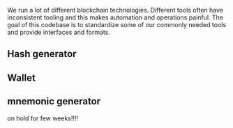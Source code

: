 We run a lot of different blockchain technologies. Different tools often have inconsistent tooling and this makes automation and operations painful. The goal of this codebase is to standardize some of our commonly needed tools and provide interfaces and formats.

## Hash generator

## Wallet

## mnemonic generator


on hold for few weeks!!!! 